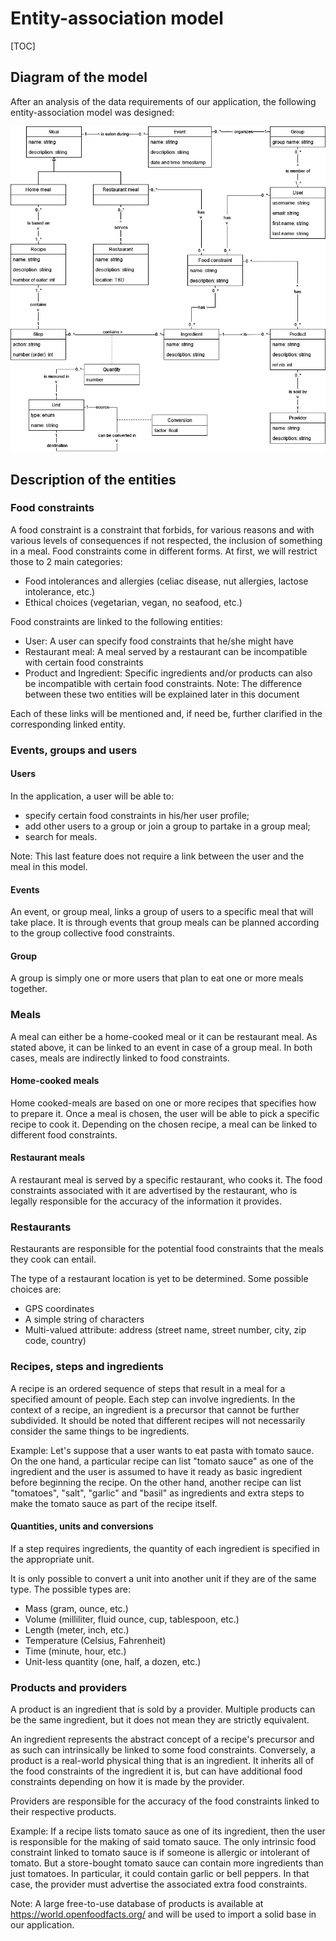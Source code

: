 # Entity-association model

[TOC]

## Diagram of the model

After an analysis of the data requirements of our application, the following entity-association model was designed:

![](entity-association-model.drawio.png)

## Description of the entities

### Food constraints

A food constraint is a constraint that forbids, for various reasons and with various levels of consequences if not respected, the inclusion of something in a meal. Food constraints come in different forms. At first, we will restrict those to 2 main categories:

- Food intolerances and allergies (celiac disease, nut allergies, lactose intolerance, etc.)
- Ethical choices (vegetarian, vegan, no seafood, etc.)

Food constraints are linked to the following entities:

- User: A user can specify food constraints that he/she might have
- Restaurant meal: A meal served by a restaurant can be incompatible with certain food constraints
- Product and Ingredient: Specific ingredients and/or products can also be incompatible with certain food constraints.
  Note: The difference between these two entities will be explained later in this document

Each of these links will be mentioned and, if need be, further clarified in the corresponding linked entity.

### Events, groups and users

#### Users

In the application, a user will be able to:

- specify certain food constraints in his/her user profile;
- add other users to a group or join a group to partake in a group meal;
- search for meals.

Note: This last feature does not require a link between the user and the meal in this model.

#### Events

An event, or group meal, links a group of users to a specific meal that will take place. It is through events that group meals can be planned according to the group collective food constraints.

#### Group

A group is simply one or more users that plan to eat one or more meals together.

### Meals

A meal can either be a home-cooked meal or it can be restaurant meal. As stated above, it can be linked to an event in case of a group meal. In both cases, meals are indirectly linked to food constraints.

#### Home-cooked meals

Home cooked-meals are based on one or more recipes that specifies how to prepare it. Once a meal is chosen, the user will be able to pick a specific recipe to cook it. Depending on the chosen recipe, a meal can be linked to different food constraints.

#### Restaurant meals

A restaurant meal is served by a specific restaurant, who cooks it. The food constraints associated with it are advertised by the restaurant, who is legally responsible for the accuracy of the information it provides.

### Restaurants

Restaurants are responsible for the potential food constraints that the meals they cook can entail.

The type of a restaurant location is yet to be determined. Some possible choices are:

- GPS coordinates
- A simple string of characters
- Multi-valued attribute: address (street name, street number, city, zip code, country)

### Recipes, steps and ingredients

A recipe is an ordered sequence of steps that result in a meal for a specified amount of people. Each step can involve ingredients. In the context of a recipe, an ingredient is a precursor that cannot be further subdivided. It should be noted that different recipes will not necessarily consider the same things to be ingredients.

Example: Let's suppose that a user wants to eat pasta with tomato sauce. On the one hand, a particular recipe can list "tomato sauce" as one of the ingredient and the user is assumed to have it ready as basic ingredient before beginning the recipe. On the other hand, another recipe can list "tomatoes", "salt", "garlic" and "basil" as ingredients and extra steps to make the tomato sauce as part of the recipe itself.

#### Quantities, units and conversions

If a step requires ingredients, the quantity of each ingredient is specified in the appropriate unit.

It is only possible to convert a unit into another unit if they are of the same type. The possible types are:

- Mass (gram, ounce, etc.)
- Volume (milliliter, fluid ounce, cup, tablespoon, etc.)
- Length (meter, inch, etc.)
- Temperature (Celsius, Fahrenheit)
- Time (minute, hour, etc.)
- Unit-less quantity (one, half, a dozen, etc.)

### Products and providers

A product is an ingredient that is sold by a provider. Multiple products can be the same ingredient, but it does not mean they are strictly equivalent.

An ingredient represents the abstract concept of a recipe's precursor and as such can intrinsically be linked to some food constraints. Conversely, a product is a real-world physical thing that is an ingredient. It inherits all of the food constraints of the ingredient it is, but can have additional food constraints depending on how it is made by the provider.

Providers are responsible for the accuracy of the food constraints linked to their respective products.

Example: If a recipe lists tomato sauce as one of its ingredient, then the user is responsible for the making of said tomato sauce. The only intrinsic food constraint linked to tomato sauce is if someone is allergic or intolerant of tomato. But a store-bought tomato sauce can contain more ingredients than just tomatoes. In particular, it could contain garlic or bell peppers. In that case, the provider must advertise the associated extra food constraints.

Note: A large free-to-use database of products is available at https://world.openfoodfacts.org/ and will be used to import a solid base in our application.
